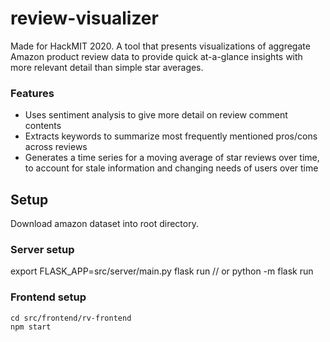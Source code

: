 # review-visualizer

Made for HackMIT 2020. A tool that presents visualizations of aggregate Amazon product
review data to provide quick at-a-glance insights with more relevant detail than simple star averages.

### Features
* Uses sentiment analysis to give more detail on review comment contents
* Extracts keywords to summarize most frequently mentioned pros/cons across reviews
* Generates a time series for a moving average of star reviews over time, to account
for stale information and changing needs of users over time

## Setup

Download amazon dataset into root directory.

### Server setup

export FLASK_APP=src/server/main.py
flask run // or python -m flask run


### Frontend setup

```
cd src/frontend/rv-frontend
npm start
```
